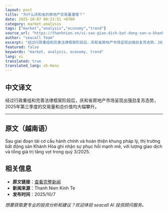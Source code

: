 ```yaml
---
layout: post
title: "为什么庆和省的房地产交易量激增？"
date: 2025-10-07 08:23:51 +0700
category: market-analysis
tags: ["market","analysis","economy","trend"]
source_url: "https://thanhnien.vn/vi-sao-giao-dich-bat-dong-san-o-khanh-hoa-tang-vot-185251007111209828.htm"
author: "seacall Team"
excerpt: "经过行政重组和完善法律框架阶段后，庆和省房地产市场呈现出强劲复苏态势，2025年第三季度的交易量和总价值均大幅攀升。..."
featured: false
keywords: "market, analysis, economy, trend"
lang: vi
translated: true
translated_lang: zh-Hans
---
```


## 中文译文

经过行政重组和完善法律框架阶段后，庆和省房地产市场呈现出强劲复苏态势，2025年第三季度的交易量和总价值均大幅攀升。

---

## 原文（越南语）

Sau giai đoạn t&aacute;i cơ cấu h&agrave;nh ch&iacute;nh v&agrave; ho&agrave;n thiện khung ph&aacute;p l&yacute;, thị trường bất động sản Kh&aacute;nh H&ograve;a ghi nhận sự phục hồi mạnh mẽ, với lượng giao dịch v&agrave; tổng gi&aacute; trị tăng vọt trong qu&yacute; 3/2025.

## 相关信息

- **原文链接**：[查看完整新闻](https://thanhnien.vn/vi-sao-giao-dich-bat-dong-san-o-khanh-hoa-tang-vot-185251007111209828.htm)
- **新闻来源**：Thanh Nien Kinh Te
- **发布时间**：2025/10/7

*想要获取更专业的投资分析和建议？欢迎体验 seacall AI 投资顾问服务。*
